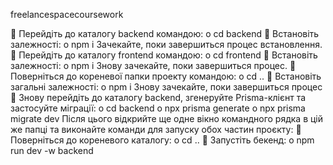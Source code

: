freelancespacecoursework

	Перейдіть до каталогу backend командою: 
o	cd backend
	Встановіть залежності: 
o	npm i
Зачекайте, поки завершиться процес встановлення.
	Перейдіть до каталогу frontend командою: 
o	cd frontend
	Встановіть залежності: 
o	npm i
Знову зачекайте, поки завершиться процес.
	Поверніться до кореневої папки проекту командою: 
o	cd ..
	Встановіть загальні залежності: 
o	npm i
Знову зачекайте, поки завершиться процес
	Знову перейдіть до каталогу backend, згенеруйте Prisma-клієнт та застосуйте міграції: 
o	cd backend
o	npx prisma generate
o	npx prisma migrate dev
Після цього відкрийте ще одне вікно командного рядка в цій же папці та виконайте команди для запуску обох частин проєкту:
	Поверніться до кореневого каталогу:
o	cd ..
	Запустіть бекенд:
o	npm run dev -w backend
